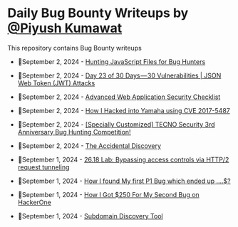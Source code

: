 # Daily Bug Bounty Writeups by [@Piyush Kumawat](https://twitter.com/piyush_supiy) 
This repository contains Bug Bounty writeups

<!-- BLOG-POST-LIST:START -->
 - 💯September 2, 2024 - [Hunting JavaScript Files for Bug Hunters](https://bevijaygupta.medium.com/hunting-javascript-files-for-bug-hunters-7355df2215ec?source=rss------bug_bounty-5) 

 - 💯September 2, 2024 - [Day 23 of 30 Days — 30 Vulnerabilities | JSON Web Token &lpar;JWT&rpar; Attacks](https://medium.com/@kumawatabhijeet2002/day-23-of-30-days-30-vulnerabilities-json-web-token-jwt-attacks-e77c719fe22d?source=rss------bug_bounty-5) 

 - 💯September 2, 2024 - [Advanced Web Application Security Checklist](https://securitycipher.medium.com/advanced-web-application-security-checklist-6f7ed5917c72?source=rss------bug_bounty-5) 

 - 💯September 2, 2024 - [How I Hacked into Yamaha using CVE 2017-5487](https://medium.com/@josuofficial327/how-i-found-an-easy-cve-in-yamaha-964366a34b59?source=rss------bug_bounty-5) 

 - 💯September 2, 2024 - [[Specially Customized] TECNO Security 3rd Anniversary Bug Hunting Competition!](https://medium.com/@security.tecno/specially-customized-tecno-security-3rd-anniversary-bug-hunting-competition-8a4e6501e91e?source=rss------bug_bounty-5) 

 - 💯September 2, 2024 - [The Accidental Discovery](https://medium.com/@Kinqdathacker/the-accidental-discovery-8ed6f9622b0c?source=rss------bug_bounty-5) 

 - 💯September 1, 2024 - [26.18 Lab: Bypassing access controls via HTTP/2 request tunneling](https://cyberw1ng.medium.com/26-18-lab-bypassing-access-controls-via-http-2-request-tunneling-f92ae50661bc?source=rss------bug_bounty-5) 

 - 💯September 1, 2024 - [How I found My first P1 Bug which ended up ….$?](https://medium.com/@yashsomalkar/how-i-found-my-first-p1-bug-which-ended-up-5e6cffdbb066?source=rss------bug_bounty-5) 

 - 💯September 1, 2024 - [How I Got $250 For My Second Bug on HackerOne](https://medium.com/@likithteki76/how-i-got-250-for-my-second-bug-in-hackerone-35c75cbd84bd?source=rss------bug_bounty-5) 

 - 💯September 1, 2024 - [Subdomain Discovery Tool](https://medium.com/@World-Breaker/subdomain-discovery-tool-7403e38a760f?source=rss------bug_bounty-5) 
<!-- BLOG-POST-LIST:END -->
